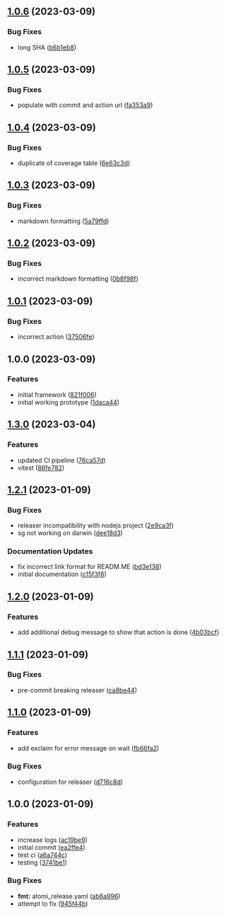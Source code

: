 ## [1.0.6](https://github.com/tr8team/actions.test-markdown/compare/v1.0.5...v1.0.6) (2023-03-09)


### Bug Fixes

* long SHA ([b6b1eb8](https://github.com/tr8team/actions.test-markdown/commit/b6b1eb82caca8d737381494d8747db520321f616))

## [1.0.5](https://github.com/tr8team/actions.test-markdown/compare/v1.0.4...v1.0.5) (2023-03-09)


### Bug Fixes

* populate with commit and action url ([fa353a9](https://github.com/tr8team/actions.test-markdown/commit/fa353a9de59785769f871de8498ec6b106834a7f))

## [1.0.4](https://github.com/tr8team/actions.test-markdown/compare/v1.0.3...v1.0.4) (2023-03-09)


### Bug Fixes

* duplicate of coverage table ([6e63c3d](https://github.com/tr8team/actions.test-markdown/commit/6e63c3deecd04baec736bd7b360b9d5f72495459))

## [1.0.3](https://github.com/tr8team/actions.test-markdown/compare/v1.0.2...v1.0.3) (2023-03-09)


### Bug Fixes

* markdown formatting ([5a79ffd](https://github.com/tr8team/actions.test-markdown/commit/5a79ffde79604b02ddc0bfa7725a72d5a35513f9))

## [1.0.2](https://github.com/tr8team/actions.test-markdown/compare/v1.0.1...v1.0.2) (2023-03-09)


### Bug Fixes

* incorrect markdown formatting ([0b8f98f](https://github.com/tr8team/actions.test-markdown/commit/0b8f98fed705550b7bb172b8e5baaecdd5223f26))

## [1.0.1](https://github.com/tr8team/actions.test-markdown/compare/v1.0.0...v1.0.1) (2023-03-09)


### Bug Fixes

* incorrect action ([37506fe](https://github.com/tr8team/actions.test-markdown/commit/37506fee7221ed544b8147d9e66fd2038df321e1))

## 1.0.0 (2023-03-09)


### Features

* initial framework ([821f006](https://github.com/tr8team/actions.test-markdown/commit/821f006d72b3d656eef51dfa203d9decfa54a030))
* initial working prototype ([1daca44](https://github.com/tr8team/actions.test-markdown/commit/1daca44c60b77ecfc3fb5ac95a049574f8b85ed5))

## [1.3.0](https://github.com/tr8team/typescript-github-action-template/compare/v1.2.1...v1.3.0) (2023-03-04)


### Features

* updated CI pipeline ([76ca57d](https://github.com/tr8team/typescript-github-action-template/commit/76ca57d9691b3af4167c6331e6887b3217358929))
* vitest ([86fe782](https://github.com/tr8team/typescript-github-action-template/commit/86fe78263dfd0dce531abe900d13ad03221b5bca))

## [1.2.1](https://github.com/tr8team/typescript-github-action-template/compare/v1.2.0...v1.2.1) (2023-01-09)

### Bug Fixes

- releaser incompatibility with nodejs project ([2e9ca3f](https://github.com/tr8team/typescript-github-action-template/commit/2e9ca3f0f310c6a47743b4c88b05bc8bf6dcd130))
- sg not working on darwin ([dee18d3](https://github.com/tr8team/typescript-github-action-template/commit/dee18d34ead2c6a4e80e6376a3bdc059e581f0c6))

### Documentation Updates

- fix incorrect link format for READM.ME ([bd3e138](https://github.com/tr8team/typescript-github-action-template/commit/bd3e138f6faec4b8ddd0c9d4c78e307c73f3f760))
- initial documentation ([c15f3f8](https://github.com/tr8team/typescript-github-action-template/commit/c15f3f850876ae54f9fdca7b21bcfb7cc9fdeeff))

## [1.2.0](https://github.com/tr8team/typescript-github-action-template/compare/v1.1.1...v1.2.0) (2023-01-09)

### Features

- add additional debug message to show that action is done ([4b03bcf](https://github.com/tr8team/typescript-github-action-template/commit/4b03bcf8bb3f034e701be7a42db5ec167d3491b3))

## [1.1.1](https://github.com/tr8team/typescript-github-action-template/compare/v1.1.0...v1.1.1) (2023-01-09)

### Bug Fixes

- pre-commit breaking releaser ([ca8be44](https://github.com/tr8team/typescript-github-action-template/commit/ca8be441ab82f89809dc7d3badba81a126c24fdd))

## [1.1.0](https://github.com/tr8team/typescript-github-action-template/compare/v1.0.0...v1.1.0) (2023-01-09)

### Features

- add exclaim for error message on wait ([fb66fa2](https://github.com/tr8team/typescript-github-action-template/commit/fb66fa2a95e502acb6908d261b803318363e0a38))

### Bug Fixes

- configuration for releaser ([d716c8d](https://github.com/tr8team/typescript-github-action-template/commit/d716c8d6e67169fa9b9e65b857479d0326df4eb8))

## 1.0.0 (2023-01-09)

### Features

- increase logs ([ac19be9](https://github.com/tr8team/typescript-github-action-template/commit/ac19be9879da236990b329d695fda1d0b4885e82))
- initial commit ([ea2ffe4](https://github.com/tr8team/typescript-github-action-template/commit/ea2ffe455d8d1270c80fdced90c235c048a28835))
- test ci ([a6a744c](https://github.com/tr8team/typescript-github-action-template/commit/a6a744c3fc11869287844fae5d7a5e3a88e475fb))
- testing ([3741be1](https://github.com/tr8team/typescript-github-action-template/commit/3741be1dd639f9c881e12baa5a5369f13a30ae86))

### Bug Fixes

- **fmt:** atomi_release.yaml ([ab6a996](https://github.com/tr8team/typescript-github-action-template/commit/ab6a9962dbf1d138a542a8baae3e36ce1bb53a36))
- attempt to fix ([945f44b](https://github.com/tr8team/typescript-github-action-template/commit/945f44b9a57cc57b8a0d08e3a38ac2c0baf6150f))
